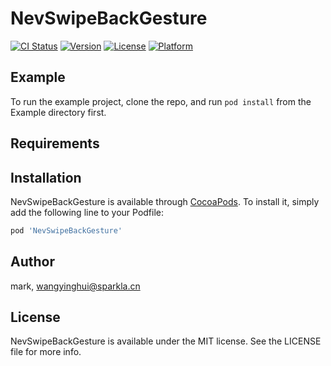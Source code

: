 # NevSwipeBackGesture

[![CI Status](https://img.shields.io/travis/mark/NevSwipeBackGesture.svg?style=flat)](https://travis-ci.org/mark/NevSwipeBackGesture)
[![Version](https://img.shields.io/cocoapods/v/NevSwipeBackGesture.svg?style=flat)](https://cocoapods.org/pods/NevSwipeBackGesture)
[![License](https://img.shields.io/cocoapods/l/NevSwipeBackGesture.svg?style=flat)](https://cocoapods.org/pods/NevSwipeBackGesture)
[![Platform](https://img.shields.io/cocoapods/p/NevSwipeBackGesture.svg?style=flat)](https://cocoapods.org/pods/NevSwipeBackGesture)

## Example

To run the example project, clone the repo, and run `pod install` from the Example directory first.

## Requirements

## Installation

NevSwipeBackGesture is available through [CocoaPods](https://cocoapods.org). To install
it, simply add the following line to your Podfile:

```ruby
pod 'NevSwipeBackGesture'
```

## Author

mark, wangyinghui@sparkla.cn

## License

NevSwipeBackGesture is available under the MIT license. See the LICENSE file for more info.
